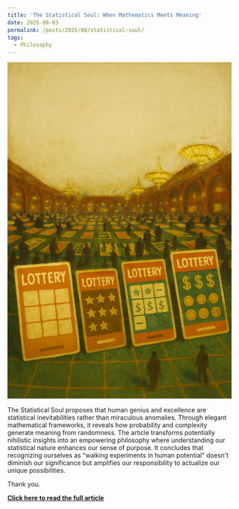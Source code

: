 ```yaml
---
title: 'The Statistical Soul: When Mathematics Meets Meaning'
date: 2025-08-03
permalink: /posts/2025/08/statistical-soul/
tags:
  - Philosophy
---
```


![Alt text](/images/casino_of_life.png "In the vast casino of existence, we are all lottery tickets—some scratched, some unscratched, all potentially extraordinary.")

The Statistical Soul proposes that human genius and excellence are statistical inevitabilities rather than miraculous anomalies. Through elegant mathematical frameworks, it reveals how probability and complexity generate meaning from randomness. The article transforms potentially nihilistic insights into an empowering philosophy where understanding our statistical nature enhances our sense of purpose. It concludes that recognizing ourselves as "walking experiments in human potential" doesn't diminish our significance but amplifies our responsibility to actualize our unique possibilities.

Thank you.



**[Click here to read the full article](https://razahashmi.github.io/files/statistical-soul.html)**